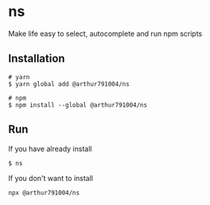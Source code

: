# ns

Make life easy to select, autocomplete and run npm scripts

## Installation

```
# yarn
$ yarn global add @arthur791004/ns

# npm
$ npm install --global @arthur791004/ns
```

## Run

If you have already install

```
$ ns
```

If you don't want to install

```
npx @arthur791004/ns
```
